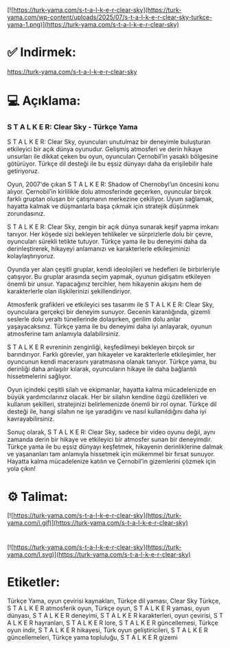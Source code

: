 [![https://turk-yama.com/s-t-a-l-k-e-r-clear-sky](https://turk-yama.com/wp-content/uploads/2025/07/s-t-a-l-k-e-r-clear-sky-turkce-yama-1.png)](https://turk-yama.com/s-t-a-l-k-e-r-clear-sky)
# ✅ Indirmek:
https://turk-yama.com/s-t-a-l-k-e-r-clear-sky
# 💻 Açıklama:
### S T A L K E R: Clear Sky - Türkçe Yama

S T A L K E R: Clear Sky, oyuncuları unutulmaz bir deneyimle buluşturan etkileyici bir açık dünya oyunudur. Gelişmiş atmosferi ve derin hikaye unsurları ile dikkat çeken bu oyun, oyuncuları Çernobil’in yasaklı bölgesine götürüyor. Türkçe dil desteği ile bu eşsiz dünyayı daha da erişilebilir hale getiriyoruz.

Oyun, 2007'de çıkan S T A L K E R: Shadow of Chernobyl’un öncesini konu alıyor. Çernobil’in kirlilikle dolu atmosferinde geçerken, oyuncular birçok farklı gruptan oluşan bir çatışmanın merkezine çekiliyor. Uyum sağlamak, hayatta kalmak ve düşmanlarla başa çıkmak için stratejik düşünmek zorundasınız.

S T A L K E R: Clear Sky, zengin bir açık dünya sunarak keşif yapma imkanı tanıyor. Her köşede sizi bekleyen tehlikeler ve sürprizlerle dolu bir çevre, oyuncuları sürekli tetikte tutuyor. Türkçe yama ile bu deneyimi daha da derinleştirerek, hikayeyi anlamanızı ve karakterlerle etkileşiminizi kolaylaştırıyoruz.

Oyunda yer alan çeşitli gruplar, kendi ideolojileri ve hedefleri ile birbirleriyle çatışıyor. Bu gruplar arasında seçim yapmak, oyunun gidişatını etkileyen önemli bir unsur. Yapacağınız tercihler, hem hikayenin akışını hem de karakterlerle olan ilişkilerinizi şekillendiriyor.

Atmosferik grafikleri ve etkileyici ses tasarımı ile S T A L K E R: Clear Sky, oyunculara gerçekçi bir deneyim sunuyor. Gecenin karanlığında, gizemli seslerle dolu yeraltı tünellerinde dolaşırken, gerilim dolu anlar yaşayacaksınız. Türkçe yama ile bu deneyimi daha iyi anlayarak, oyunun atmosferine tam anlamıyla dalabilirsiniz.

S T A L K E R evreninin zenginliği, keşfedilmeyi bekleyen birçok sır barındırıyor. Farklı görevler, yan hikayeler ve karakterlerle etkileşimler, her oyuncunun kendi macerasını yaratmasına olanak tanıyor. Türkçe yama, bu derinliği daha anlaşılır kılarak, oyuncuların hikaye ile daha bağlantılı hissetmelerini sağlıyor.

Oyun içindeki çeşitli silah ve ekipmanlar, hayatta kalma mücadelenizde en büyük yardımcılarınız olacak. Her bir silahın kendine özgü özellikleri ve kullanım şekilleri, stratejinizi belirlemenizde önemli bir rol oynar. Türkçe dil desteği ile, hangi silahın ne işe yaradığını ve nasıl kullanıldığını daha iyi kavrayabilirsiniz.

Sonuç olarak, S T A L K E R: Clear Sky, sadece bir video oyunu değil, aynı zamanda derin bir hikaye ve etkileyici bir atmosfer sunan bir deneyimdir. Türkçe yama ile bu eşsiz dünyayı keşfetmek, hikayenin derinliklerine dalmak ve yaşananları tam anlamıyla hissetmek için mükemmel bir fırsat sunuyor. Hayatta kalma mücadelenize katılın ve Çernobil’in gizemlerini çözmek için yola çıkın!
# ⚙️ Talimat:
[![https://turk-yama.com/s-t-a-l-k-e-r-clear-sky](https://turk-yama.com/i.gif)](https://turk-yama.com/s-t-a-l-k-e-r-clear-sky)
#
[![https://turk-yama.com/s-t-a-l-k-e-r-clear-sky](https://turk-yama.com/l.svg)](https://turk-yama.com/s-t-a-l-k-e-r-clear-sky)
# Etiketler:
Türkçe Yama, oyun çevirisi kaynakları, Türkçe dil yaması, Clear Sky Türkçe, S T A L K E R atmosferik oyun, Türkçe oyun, S T A L K E R yaması, oyun dünyası, S T A L K E R deneyimi, S T A L K E R karakterleri, oyun çevirisi, S T A L K E R hayranları, S T A L K E R lore, S T A L K E R güncellemesi, Türkçe oyun indir, S T A L K E R hikayesi, Türk oyun geliştiricileri, S T A L K E R güncellemeleri, Türkçe yama topluluğu, S T A L K E R gizemi


